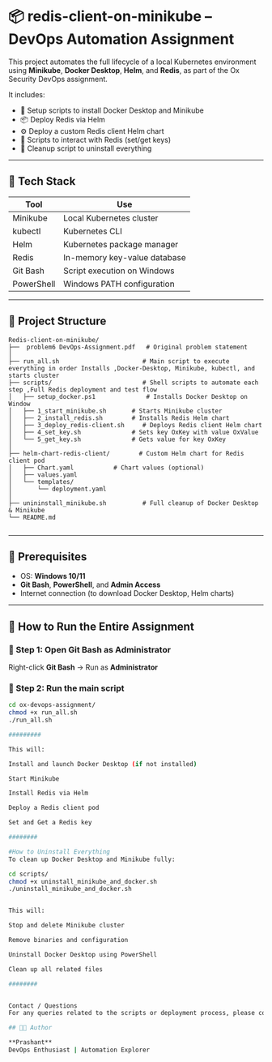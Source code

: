 # 📦 redis-client-on-minikube – DevOps Automation Assignment

This project automates the full lifecycle of a local Kubernetes environment using **Minikube**, **Docker Desktop**, **Helm**, and **Redis**, as part of the Ox Security DevOps assignment.

It includes:
- 🚀 Setup scripts to install Docker Desktop and Minikube
- 📦 Deploy Redis via Helm
- ⚙️ Deploy a custom Redis client Helm chart
- 🧪 Scripts to interact with Redis (set/get keys)
- 🧹 Cleanup script to uninstall everything

---

## 🧰 Tech Stack

| Tool        | Use                        |
|-------------|-----------------------------|
| Minikube    | Local Kubernetes cluster     |
| kubectl     | Kubernetes CLI               |
| Helm        | Kubernetes package manager   |
| Redis       | In-memory key-value database |
| Git Bash    | Script execution on Windows  |
| PowerShell  | Windows PATH configuration   |

---

## 📁 Project Structure

```
Redis-client-on-minikube/
├──  problem6 DevOps-Assignment.pdf   # Original problem statement
│ 
├── run_all.sh                       # Main script to execute everything in order Installs ,Docker-Desktop, Minikube, kubectl, and starts cluster
├── scripts/                         # Shell scripts to automate each step ,Full Redis deployment and test flow
│	├── setup_docker.ps1			  # Installs Docker Desktop on Window
│   ├── 1_start_minikube.sh	      # Starts Minikube cluster
│   ├── 2_install_redis.sh	      # Installs Redis Helm chart
│   ├── 3_deploy_redis-client.sh     # Deploys Redis client Helm chart
│   ├── 4_set_key.sh		      # Sets key OxKey with value OxValue
│   └── 5_get_key.sh		      # Gets value for key OxKey
│
├── helm-chart-redis-client/        # Custom Helm chart for Redis client pod
│   ├── Chart.yaml		     # Chart values (optional)
│   ├── values.yaml
│   └── templates/
│       └── deployment.yaml
│
├── unininstall_minikube.sh          # Full cleanup of Docker Desktop & Minikube
└── README.md
                      
```
---

## 🚀 Prerequisites

- OS: **Windows 10/11**
- **Git Bash**, **PowerShell**, and **Admin Access**
- Internet connection (to download Docker Desktop, Helm charts)

---

## 🧪 How to Run the Entire Assignment

### 🔹 Step 1: Open Git Bash as Administrator

Right-click **Git Bash** → Run as **Administrator**

### 🔹 Step 2: Run the main script

```bash
cd ox-devops-assignment/
chmod +x run_all.sh
./run_all.sh

#########

This will:

Install and launch Docker Desktop (if not installed)

Start Minikube

Install Redis via Helm

Deploy a Redis client pod

Set and Get a Redis key

########

#How to Uninstall Everything
To clean up Docker Desktop and Minikube fully:

cd scripts/
chmod +x uninstall_minikube_and_docker.sh
./uninstall_minikube_and_docker.sh


This will:

Stop and delete Minikube cluster

Remove binaries and configuration

Uninstall Docker Desktop using PowerShell

Clean up all related files

########


Contact / Questions
For any queries related to the scripts or deployment process, please contact via GitHub or email.

## 👨‍💻 Author

**Prashant**  
DevOps Enthusiast | Automation Explorer
